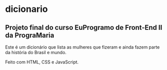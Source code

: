 ﻿# dicionario
## Projeto final do curso EuProgramo de Front-End II da PrograMaria

Este é um dicionário que lista as mulheres que fizeram e ainda fazem parte 
da história do Brasil e mundo.

Feito com HTML, CSS e JavaScript.
